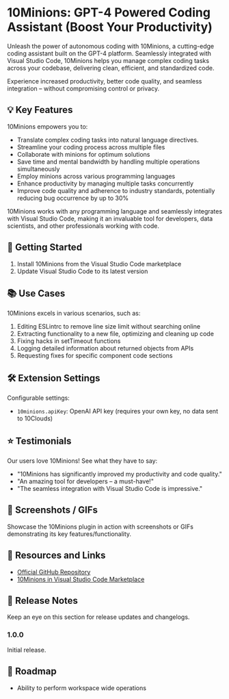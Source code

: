 # 10Minions: GPT-4 Powered Coding Assistant (Boost Your Productivity)

Unleash the power of autonomous coding with 10Minions, a cutting-edge coding assistant built on the GPT-4 platform. Seamlessly integrated with Visual Studio Code, 10Minions helps you manage complex coding tasks across your codebase, delivering clean, efficient, and standardized code.

Experience increased productivity, better code quality, and seamless integration – without compromising control or privacy.

## 💡 Key Features

10Minions empowers you to:

- Translate complex coding tasks into natural language directives.
- Streamline your coding process across multiple files
- Collaborate with minions for optimum solutions
- Save time and mental bandwidth by handling multiple operations simultaneously
- Employ minions across various programming languages
- Enhance productivity by managing multiple tasks concurrently
- Improve code quality and adherence to industry standards, potentially reducing bug occurrence by up to 30%

10Minions works with any programming language and seamlessly integrates with Visual Studio Code, making it an invaluable tool for developers, data scientists, and other professionals working with code.

## 🚀 Getting Started

1. Install 10Minions from the Visual Studio Code marketplace
2. Update Visual Studio Code to its latest version

## 📚 Use Cases

10Minions excels in various scenarios, such as:

1. Editing ESLintrc to remove line size limit without searching online
2. Extracting functionality to a new file, optimizing and cleaning up code
3. Fixing hacks in setTimeout functions
4. Logging detailed information about returned objects from APIs
5. Requesting fixes for specific component code sections

## 🛠️ Extension Settings

Configurable settings:

- `10minions.apiKey`: OpenAI API key (requires your own key, no data sent to 10Clouds)

## ⭐ Testimonials

Our users love 10Minions! See what they have to say:

- "10Minions has significantly improved my productivity and code quality."
- "An amazing tool for developers – a must-have!"
- "The seamless integration with Visual Studio Code is impressive."

## 📸 Screenshots / GIFs

Showcase the 10Minions plugin in action with screenshots or GIFs demonstrating its key features/functionality.

## 💼 Resources and Links

- [Official GitHub Repository](https://github.com/10clouds/10Minions)
- [10Minions in Visual Studio Code Marketplace](https://marketplace.visualstudio.com/items?itemName=10clouds.10Minions)

## 📝 Release Notes

Keep an eye on this section for release updates and changelogs.

### 1.0.0

Initial release.

## 🚀 Roadmap

* Ability to perform workspace wide operations